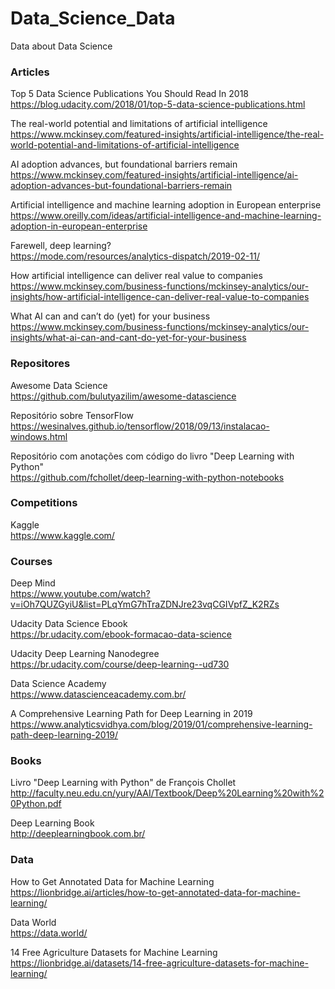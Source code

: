 # Data_Science_Data
Data about Data Science

### Articles
Top 5 Data Science Publications You Should Read In 2018</br>
https://blog.udacity.com/2018/01/top-5-data-science-publications.html

The real-world potential and limitations of artificial intelligence</br>
https://www.mckinsey.com/featured-insights/artificial-intelligence/the-real-world-potential-and-limitations-of-artificial-intelligence

AI adoption advances, but foundational barriers remain</br>
https://www.mckinsey.com/featured-insights/artificial-intelligence/ai-adoption-advances-but-foundational-barriers-remain

Artificial intelligence and machine learning adoption in European enterprise</br>
https://www.oreilly.com/ideas/artificial-intelligence-and-machine-learning-adoption-in-european-enterprise

Farewell, deep learning?</br>
https://mode.com/resources/analytics-dispatch/2019-02-11/

How artificial intelligence can deliver real value to companies<br>
https://www.mckinsey.com/business-functions/mckinsey-analytics/our-insights/how-artificial-intelligence-can-deliver-real-value-to-companies

What AI can and can’t do (yet) for your business<br>
https://www.mckinsey.com/business-functions/mckinsey-analytics/our-insights/what-ai-can-and-cant-do-yet-for-your-business

### Repositores
Awesome Data Science</br>
https://github.com/bulutyazilim/awesome-datascience

Repositório sobre TensorFlow</br>
https://wesinalves.github.io/tensorflow/2018/09/13/instalacao-windows.html

Repositório com anotações com código do livro "Deep Learning with Python"</br>
https://github.com/fchollet/deep-learning-with-python-notebooks

### Competitions
Kaggle</br>
https://www.kaggle.com/

### Courses
Deep Mind</br>
https://www.youtube.com/watch?v=iOh7QUZGyiU&list=PLqYmG7hTraZDNJre23vqCGIVpfZ_K2RZs

Udacity Data Science Ebook</br>
https://br.udacity.com/ebook-formacao-data-science

Udacity Deep Learning Nanodegree</br>
https://br.udacity.com/course/deep-learning--ud730

Data Science Academy</br>
https://www.datascienceacademy.com.br/

A Comprehensive Learning Path for Deep Learning in 2019</br>
https://www.analyticsvidhya.com/blog/2019/01/comprehensive-learning-path-deep-learning-2019/

### Books
Livro "Deep Learning with Python" de François Chollet</br>
http://faculty.neu.edu.cn/yury/AAI/Textbook/Deep%20Learning%20with%20Python.pdf

Deep Learning Book</br>
http://deeplearningbook.com.br/

### Data
How to Get Annotated Data for Machine Learning</br>
https://lionbridge.ai/articles/how-to-get-annotated-data-for-machine-learning/

Data World</br>
https://data.world/

14 Free Agriculture Datasets for Machine Learning</br>
https://lionbridge.ai/datasets/14-free-agriculture-datasets-for-machine-learning/


